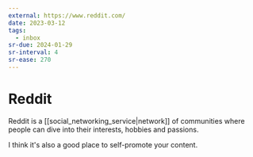 ```yaml
---
external: https://www.reddit.com/
date: 2023-03-12
tags:
  - inbox
sr-due: 2024-01-29
sr-interval: 4
sr-ease: 270
---
```

# Reddit

Reddit is a [[social_networking_service|network]] of communities where people
can dive into their interests, hobbies and passions.

I think it's also a good place to self-promote your content.
